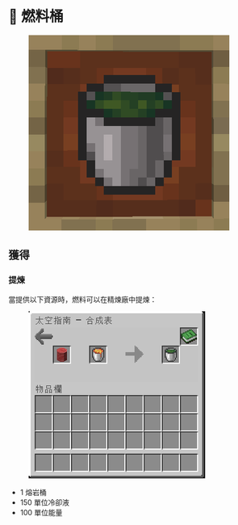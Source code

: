 # 💎 燃料桶

<figure><img src="../.gitbook/assets/image (250).png" alt=""><figcaption></figcaption></figure>

## 獲得

### 提煉

當提供以下資源時，燃料可以在精煉廠中提煉：

<figure><img src="../.gitbook/assets/image (249).png" alt=""><figcaption></figcaption></figure>

* 1 熔岩桶
* 150 單位冷卻液
* 100 單位能量
